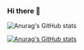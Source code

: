 ### Hi there 👋
![Anurag's GitHub stats](https://github-readme-stats.vercel.app/api?username=youngyoung0&show_icons=true&theme=radical)

[![Anurag's GitHub stats](https://github-readme-stats.vercel.app/api?username=youngyoung0)](https://github.com/anuraghazra/github-readme-stats)

<!--
**youngyoung0/youngyoung0** is a ✨ _special_ ✨ repository because its `README.md` (this file) appears on your GitHub profile.

Here are some ideas to get you started:

- 🔭 I’m currently working on ...
- 🌱 I’m currently learning ...
- 👯 I’m looking to collaborate on ...
- 🤔 I’m looking for help with ...
- 💬 Ask me about ...
- 📫 How to reach me: ...
- 😄 Pronouns: ...
- ⚡ Fun fact: ...
-->

